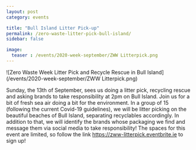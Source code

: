 ```yaml
---
layout: post
category: events

title: "Bull Island Litter Pick-up"
permalink: /zero-waste-litter-pick-bull-island/
sidebar: false

image:
  teaser : /events/2020-week-september/ZWW Litterpick.png
---
```


![Zero Waste Week Litter Pick and Recycle Rescue in Bull Island](/events/2020-week-september/ZWW Litterpick.png)

Sunday, the 13th of September, sees us doing a litter pick, recycling rescue and asking brands to take responsibility at 2pm on Bull Island. Join us for a bit of fresh sea air doing a bit for the environment. In a group of 15 (following the current Covid-19 guidelines), we will be litter picking on the beautiful beaches of Bull Island, separating recyclables accordingly. In addition to that, we will identify the brands whose packaging we find and message them via social media to take responsibility! The spaces for this event are limited, so follow the link https://zww-litterpick.eventbrite.ie to sign up! 
